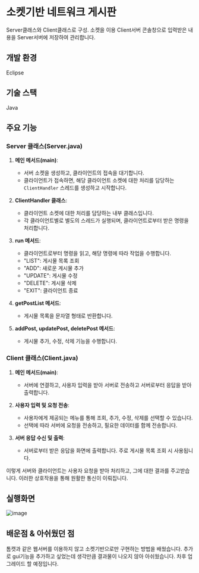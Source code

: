 # 소켓기반 네트워크 게시판
Server클래스와 Client클래스로 구성. 
소켓을 이용 Client서버 콘솔창으로 입력받은 내용을 Server서버에 저장하여 관리합니다.

## 개발 환경
Eclipse

## 기술 스택
Java

## 주요 기능
### Server 클래스(Server.java)
1. **메인 메서드(main)**:
   - 서버 소켓을 생성하고, 클라이언트의 접속을 대기합니다.
   - 클라이언트가 접속하면, 해당 클라이언트 소켓에 대한 처리를 담당하는 `ClientHandler` 스레드를 생성하고 시작합니다.

2. **ClientHandler 클래스**:
   - 클라이언트 소켓에 대한 처리를 담당하는 내부 클래스입니다.
   - 각 클라이언트별로 별도의 스레드가 실행되며, 클라이언트로부터 받은 명령을 처리합니다.
   
3. **run 메서드**:
   - 클라이언트로부터 명령을 읽고, 해당 명령에 따라 작업을 수행합니다.
   - "LIST": 게시물 목록 조회
   - "ADD": 새로운 게시물 추가
   - "UPDATE": 게시물 수정
   - "DELETE": 게시물 삭제
   - "EXIT": 클라이언트 종료
   
4. **getPostList 메서드**:
   - 게시물 목록을 문자열 형태로 반환합니다.

5. **addPost, updatePost, deletePost 메서드**:
   - 게시물 추가, 수정, 삭제 기능을 수행합니다.

### Client 클래스(Client.java)
1. **메인 메서드(main)**:
   - 서버에 연결하고, 사용자 입력을 받아 서버로 전송하고 서버로부터 응답을 받아 출력합니다.

2. **사용자 입력 및 요청 전송**:
   - 사용자에게 제공되는 메뉴를 통해 조회, 추가, 수정, 삭제를 선택할 수 있습니다.
   - 선택에 따라 서버에 요청을 전송하고, 필요한 데이터를 함께 전송합니다.

3. **서버 응답 수신 및 출력**:
   - 서버로부터 받은 응답을 화면에 출력합니다. 주로 게시물 목록 조회 시 사용됩니다.

이렇게 서버와 클라이언트는 사용자 요청을 받아 처리하고, 그에 대한 결과를 주고받습니다. 이러한 상호작용을 통해 원활한 통신이 이뤄집니다.

## 실행화면
![image](https://github.com/welcomeglory/NetworkBulletinBoard/assets/153584777/608572d1-b18e-4d19-a519-1b29a52ecab5)

## 배운점 & 아쉬웠던 점
톰캣과 같은 웹서버를 이용하지 않고 소켓기반으로만 구현하는 방법을 배웠습니다.
추가로 gui기능을 추가하고 싶었는데 생각만큼 결과물이 나오지 않아 아쉬웠습니다. 차후 업그레이드 할 예정입니다.

    

